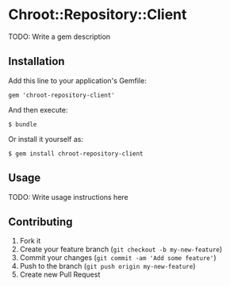 # Chroot::Repository::Client

TODO: Write a gem description

## Installation

Add this line to your application's Gemfile:

    gem 'chroot-repository-client'

And then execute:

    $ bundle

Or install it yourself as:

    $ gem install chroot-repository-client

## Usage

TODO: Write usage instructions here

## Contributing

1. Fork it
2. Create your feature branch (`git checkout -b my-new-feature`)
3. Commit your changes (`git commit -am 'Add some feature'`)
4. Push to the branch (`git push origin my-new-feature`)
5. Create new Pull Request
